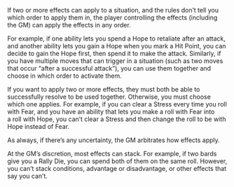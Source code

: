 If two or more effects can apply to a situation, and the rules don’t tell you which order to apply them in, the player controlling the effects (including the GM) can apply the effects in any order. 

For example, if one ability lets you spend a Hope to retaliate after an attack, and another ability lets you gain a Hope when you mark a Hit Point, you can decide to gain the Hope first, then spend it to make the attack. Similarly, if you have multiple moves that can trigger in a situation (such as two moves that occur “after a successful attack”), you can use them together and choose in which order to activate them.

If you want to apply two or more effects, they must both be able to successfully resolve to be used together. Otherwise, you must choose which one applies. For example, if you can clear a Stress every time you roll with Fear, and you have an ability that lets you make a roll with Fear into a roll with Hope, you can’t clear a Stress and then change the roll to be with Hope instead of Fear. 

As always, if there’s any uncertainty, the GM arbitrates how effects apply.

At the GM’s discretion, most effects can stack. For example, if two bards give you a Rally Die, you can spend both of them on the same roll. However, you can’t stack conditions, advantage or disadvantage, or other effects that say you can’t.